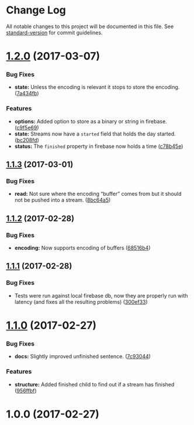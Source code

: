 # Change Log

All notable changes to this project will be documented in this file. See [standard-version](https://github.com/conventional-changelog/standard-version) for commit guidelines.

<a name="1.2.0"></a>
# [1.2.0](https://github.com/martinheidegger/firebase-stream/compare/v1.1.3...v1.2.0) (2017-03-07)


### Bug Fixes

* **state:** Unless the encoding is relevant it stops to store the encoding. ([7a434fb](https://github.com/martinheidegger/firebase-stream/commit/7a434fb))


### Features

* **options:** Added option to store as a binary or string in firebase. ([c9f5e69](https://github.com/martinheidegger/firebase-stream/commit/c9f5e69))
* **state:** Streams now have a `started` field that holds the day started. ([bc208fd](https://github.com/martinheidegger/firebase-stream/commit/bc208fd))
* **status:** The `finished` property in firebase now holds a time ([c78b45e](https://github.com/martinheidegger/firebase-stream/commit/c78b45e))



<a name="1.1.3"></a>
## [1.1.3](https://github.com/martinheidegger/firebase-stream/compare/v1.1.2...v1.1.3) (2017-03-01)


### Bug Fixes

* **read:** Not sure where the encoding “buffer” comes from but it should not be pushed into a stream. ([8bc64a5](https://github.com/martinheidegger/firebase-stream/commit/8bc64a5))



<a name="1.1.2"></a>
## [1.1.2](https://github.com/martinheidegger/firebase-stream/compare/v1.1.1...v1.1.2) (2017-02-28)


### Bug Fixes

* **encoding:** Now supports encoding of buffers ([68516b4](https://github.com/martinheidegger/firebase-stream/commit/68516b4))



<a name="1.1.1"></a>
## [1.1.1](https://github.com/martinheidegger/firebase-stream/compare/v1.1.0...v1.1.1) (2017-02-28)


### Bug Fixes

* Tests were run against local firebase db, now they are properly run with latency (and fixes all the resulting problems) ([300ef33](https://github.com/martinheidegger/firebase-stream/commit/300ef33))



<a name="1.1.0"></a>
# [1.1.0](https://github.com/martinheidegger/firebase-stream/compare/v1.0.0...v1.1.0) (2017-02-27)


### Bug Fixes

* **docs:** Slightly improved unfinished sentence. ([7c93044](https://github.com/martinheidegger/firebase-stream/commit/7c93044))


### Features

* **structure:** Added finished child to find out if a stream has finished ([956ffbf](https://github.com/martinheidegger/firebase-stream/commit/956ffbf))



<a name="1.0.0"></a>
# 1.0.0 (2017-02-27)
